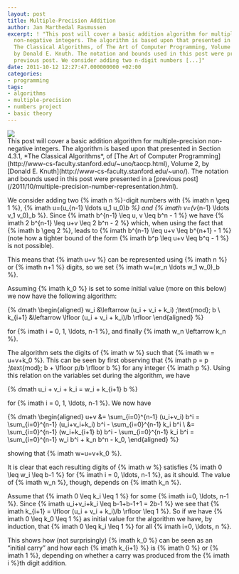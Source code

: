 ```yaml
---
layout: post
title: Multiple-Precision Addition
author: Jan Marthedal Rasmussen
excerpt: ! "This post will cover a basic addition algorithm for multiple-precision
  non-negative integers. The algorithm is based upon that presented in Section 4.3.1,
  The Classical Algorithms, of The Art of Computer Programming, Volume 2,
  by Donald E. Knuth. The notation and bounds used in this post were presented in a 
  previous post. We consider adding two n-digit numbers [...]"
date: 2011-10-12 12:27:47.000000000 +02:00
categories:
- programming
tags:
- algorithms
- multiple-precision
- numbers project
- basic theory
---
```

<div class="pull-right"><a href="{% amazon taocp2 %}"><img src="{% bookcover taocp2 %}" /></a></div>
This post will cover a basic addition algorithm for multiple-precision non-negative integers. The algorithm is based upon that presented in Section 4.3.1, *The Classical Algorithms*, of [The Art of Computer Programming](http://www-cs-faculty.stanford.edu/~uno/taocp.html), Volume 2, by [Donald E. Knuth](http://www-cs-faculty.stanford.edu/~uno/). The notation and bounds used in this post were presented in a [previous post](/2011/10/multiple-precision-number-representation.html).

We consider adding two {% imath n %}-digit numbers with {% imath n \geq 1 %}, {% imath u=(u_{n-1} \ldots u_1 u_0)_b %} and {% imath v=(v_{n-1} \ldots v_1 v_0)_b %}. Since {% imath b^{n-1} \leq u, v \leq b^n - 1 %} we have {% imath 2 b^{n-1} \leq u+v \leq 2 b^n - 2 %} which, when using the fact that {% imath b \geq 2 %}, leads to {% imath b^{n-1} \leq u+v \leq b^{n+1} - 1 %} (note how a tighter bound of the form {% imath b^p \leq u+v \leq b^q - 1 %} is not possible).

This means that {% imath u+v %} can be represented using {% imath n %} or {% imath n+1 %} digits, so we set {% imath w=(w_n \ldots w_1 w_0)_b %}.

Assuming {% imath k_0 %} is set to some initial value (more on this below) we now have the following algorithm:

{% dmath \begin{aligned} w_i     &\leftarrow (u_i + v_i + k_i) \;\text{mod}\; b \\ k_{i+1} &\leftarrow \lfloor (u_i + v_i + k_i)/b \rfloor \end{aligned} %}

for {% imath i = 0, 1, \ldots, n-1 %}, and finally {% imath w_n \leftarrow k_n %}.

The algorithm sets the digits of {% imath w %} such that {% imath w = u+v+k_0 %}. This can be seen by first observing that {% imath p = p \;\text{mod}\; b + \lfloor p/b \rfloor b %} for any integer {% imath p %}. Using this relation on the variables set during the algorithm, we have

{% dmath u_i + v_i + k_i = w_i + k_{i+1} b %}

for {% imath i = 0, 1, \ldots, n-1 %}. We now have

{% dmath \begin{aligned} u+v &= \sum_{i=0}^{n-1} (u_i+v_i) b^i = \sum_{i=0}^{n-1} (u_i+v_i+k_i) b^i - \sum_{i=0}^{n-1} k_i b^i \\ &= \sum_{i=0}^{n-1} (w_i+k_{i+1} b) b^i - \sum_{i=0}^{n-1} k_i b^i = \sum_{i=0}^{n-1} w_i b^i + k_n b^n - k_0, \end{aligned} %}

showing that {% imath w=u+v+k_0 %}.

It is clear that each resulting digits of {% imath w %} satisfies {% imath 0 \leq w_i \leq b-1 %} for {% imath i = 0, \ldots, n-1 %}, as it should. The value of {% imath w_n %}, though, depends on {% imath k_n %}.

Assume that {% imath 0 \leq k_i \leq 1 %} for some {% imath i=0, \ldots, n-1 %}. Since {% imath u_i+v_i+k_i \leq b-1+b-1+1 = 2b-1 %} we see that {% imath k_{i+1} = \lfloor (u_i + v_i + k_i)/b \rfloor \leq 1 %}. So if we have {% imath 0 \leq k_0 \leq 1 %} as initial value for the algorithm we have, by induction, that {% imath 0 \leq k_i \leq 1 %} for all {% imath i=0, \ldots, n %}.

This shows how (not surprisingly) {% imath k_0 %} can be seen as an &#8220;initial carry&#8221; and how each {% imath k_{i+1} %} is {% imath 0 %} or {% imath 1 %}, depending on whether a carry was produced from the {% imath i %}th digit addition.


